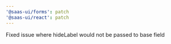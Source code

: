 ```yaml
---
'@saas-ui/forms': patch
'@saas-ui/react': patch
---
```


Fixed issue where hideLabel would not be passed to base field

